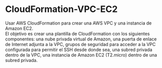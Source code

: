 # CloudFormation-VPC-EC2
Usar AWS CloudFormation para crear una AWS VPC y una instancia de Amazon EC2.  
El objetivo es crear una plantilla de CloudFormation con los siguientes componentes:
          una nube privada virtual de Amazon,
          una puerta de enlace de Internet adjunta a la VPC,
          grupos de seguridad para acceder a la VPC configurada para permitir el SSH desde donde sea,
          una subred privada dentro de la VPC,
          una instancia de Amazon EC2 (T2.micro) dentro de una subred privada.
